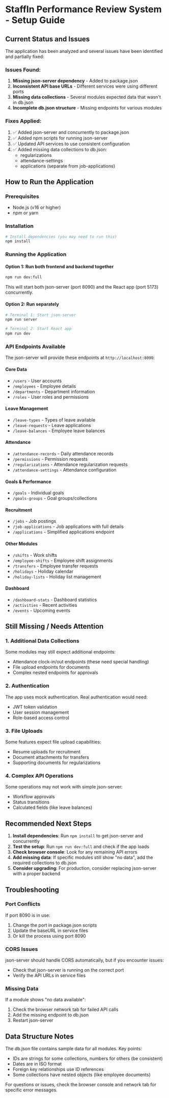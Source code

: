 # StaffIn Performance Review System - Setup Guide

## Current Status and Issues

The application has been analyzed and several issues have been identified and partially fixed:

### Issues Found:
1. **Missing json-server dependency** - Added to package.json
2. **Inconsistent API base URLs** - Different services were using different ports
3. **Missing data collections** - Several modules expected data that wasn't in db.json
4. **Incomplete db.json structure** - Missing endpoints for various modules

### Fixes Applied:
1. ✅ Added json-server and concurrently to package.json
2. ✅ Added npm scripts for running json-server
3. ✅ Updated API services to use consistent configuration
4. ✅ Added missing data collections to db.json:
   - regularizations
   - attendance-settings
   - applications (separate from job-applications)

## How to Run the Application

### Prerequisites
- Node.js (v16 or higher)
- npm or yarn

### Installation
```bash
# Install dependencies (you may need to run this)
npm install
```

### Running the Application

#### Option 1: Run both frontend and backend together
```bash
npm run dev:full
```
This will start both json-server (port 8090) and the React app (port 5173) concurrently.

#### Option 2: Run separately
```bash
# Terminal 1: Start json-server
npm run server

# Terminal 2: Start React app
npm run dev
```

### API Endpoints Available

The json-server will provide these endpoints at `http://localhost:8090`:

#### Core Data
- `/users` - User accounts
- `/employees` - Employee details
- `/departments` - Department information
- `/roles` - User roles and permissions

#### Leave Management
- `/leave-types` - Types of leave available
- `/leave-requests` - Leave applications
- `/leave-balances` - Employee leave balances

#### Attendance
- `/attendance-records` - Daily attendance records
- `/permissions` - Permission requests
- `/regularizations` - Attendance regularization requests
- `/attendance-settings` - Attendance configuration

#### Goals & Performance
- `/goals` - Individual goals
- `/goals-groups` - Goal groups/collections

#### Recruitment
- `/jobs` - Job postings
- `/job-applications` - Job applications with full details
- `/applications` - Simplified applications endpoint

#### Other Modules
- `/shifts` - Work shifts
- `/employee-shifts` - Employee shift assignments
- `/transfers` - Employee transfer requests
- `/holidays` - Holiday calendar
- `/holiday-lists` - Holiday list management

#### Dashboard
- `/dashboard-stats` - Dashboard statistics
- `/activities` - Recent activities
- `/events` - Upcoming events

## Still Missing / Needs Attention

### 1. Additional Data Collections
Some modules may still expect additional endpoints:
- Attendance clock-in/out endpoints (these need special handling)
- File upload endpoints for documents
- Complex nested endpoints for approvals

### 2. Authentication
The app uses mock authentication. Real authentication would need:
- JWT token validation
- User session management
- Role-based access control

### 3. File Uploads
Some features expect file upload capabilities:
- Resume uploads for recruitment
- Document attachments for transfers
- Supporting documents for regularizations

### 4. Complex API Operations
Some operations may not work with simple json-server:
- Workflow approvals
- Status transitions
- Calculated fields (like leave balances)

## Recommended Next Steps

1. **Install dependencies**: Run `npm install` to get json-server and concurrently
2. **Test the setup**: Run `npm run dev:full` and check if the app loads
3. **Check browser console**: Look for any remaining API errors
4. **Add missing data**: If specific modules still show "no data", add the required collections to db.json
5. **Consider upgrading**: For production, consider replacing json-server with a proper backend

## Troubleshooting

### Port Conflicts
If port 8090 is in use:
1. Change the port in package.json scripts
2. Update the baseURL in service files
3. Or kill the process using port 8090

### CORS Issues
json-server should handle CORS automatically, but if you encounter issues:
- Check that json-server is running on the correct port
- Verify the API URLs in service files

### Missing Data
If a module shows "no data available":
1. Check the browser network tab for failed API calls
2. Add the missing endpoint to db.json
3. Restart json-server

## Data Structure Notes

The db.json file contains sample data for all modules. Key points:
- IDs are strings for some collections, numbers for others (be consistent)
- Dates are in ISO format
- Foreign key relationships use ID references
- Some collections have nested objects (like employee documents)

For questions or issues, check the browser console and network tab for specific error messages.
